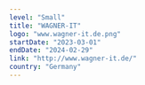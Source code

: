 ```yaml
---
level: "Small"
title: "WAGNER-IT"
logo: "www.wagner-it.de.png"
startDate: "2023-03-01"
endDate: "2024-02-29"
link: "http://www.wagner-it.de/"
country: "Germany"
---
```

